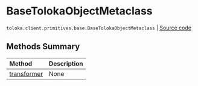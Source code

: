 # BaseTolokaObjectMetaclass
`toloka.client.primitives.base.BaseTolokaObjectMetaclass` | [Source code](https://github.com/Toloka/toloka-kit/blob/v1.1.1/src/client/primitives/base.py#L96)

## Methods Summary

| Method | Description |
| :------| :-----------|
[transformer](toloka.client.primitives.base.BaseTolokaObjectMetaclass.transformer.md)| None
